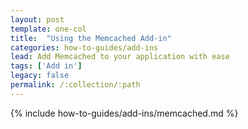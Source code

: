 ```yaml
---
layout: post
template: one-col
title:  "Using the Memcached Add-in"
categories: how-to-guides/add-ins
lead: Add Memcached to your application with ease
tags: ['Add in']
legacy: false
permalink: /:collection/:path
---
```



{% include how-to-guides/add-ins/memcached.md %}